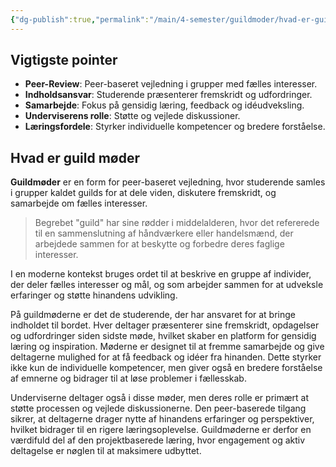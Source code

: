 ```yaml
---
{"dg-publish":true,"permalink":"/main/4-semester/guildmoder/hvad-er-guild-moder/","title":"Hvad Er Guild Møder","tags":["Systemudvikling","Guild"],"created":"2024-08-12T10:46:35.269+02:00"}
---
```



## Vigtigste pointer

- **Peer-Review**: Peer-baseret vejledning i grupper med fælles interesser.
- **Indholdsansvar**: Studerende præsenterer fremskridt og udfordringer.
- **Samarbejde**: Fokus på gensidig læring, feedback og idéudveksling.
- **Underviserens rolle**: Støtte og vejlede diskussioner.
- **Læringsfordele**: Styrker individuelle kompetencer og bredere forståelse.

## Hvad er guild møder

**Guildmøder** er en form for peer-baseret vejledning, hvor studerende samles i
grupper kaldet guilds for at dele viden, diskutere fremskridt, og
samarbejde om fælles interesser.

> Begrebet "guild" har sine rødder i middelalderen, hvor det refererede til en
> sammenslutning af håndværkere eller handelsmænd, der arbejdede sammen for at beskytte
> og forbedre deres faglige interesser.

I en moderne kontekst bruges ordet til at beskrive en gruppe af individer,
der deler fælles interesser og mål, og som arbejder sammen for at
udveksle erfaringer og støtte hinandens udvikling.

På guildmøderne er det de studerende, der har ansvaret for at bringe indholdet
til bordet. Hver deltager præsenterer sine fremskridt, opdagelser og
udfordringer siden sidste møde, hvilket skaber en platform for gensidig læring
og inspiration. Møderne er designet til at fremme samarbejde og give
deltagerne mulighed for at få feedback og idéer fra hinanden. Dette styrker
ikke kun de individuelle kompetencer, men giver også en bredere forståelse af
emnerne og bidrager til at løse problemer i fællesskab.

Underviserne deltager også i disse møder, men deres rolle er primært at
støtte processen og vejlede diskussionerne. Den peer-baserede tilgang
sikrer, at deltagerne drager nytte af hinandens erfaringer og perspektiver,
hvilket bidrager til en rigere læringsoplevelse. Guildmøderne er derfor
en værdifuld del af den projektbaserede læring, hvor engagement og aktiv
deltagelse er nøglen til at maksimere udbyttet.
